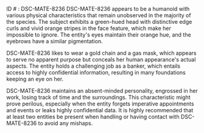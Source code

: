 ID # : DSC-MATE-8236
DSC-MATE-8236 appears to be a humanoid with various physical characteristics that remain unobserved in the majority of the species. The subject exhibits a green-hued head with distinctive edge curls and vivid orange stripes in the face feature, which make her impossible to ignore. The entity's eyes maintain their orange hue, and the eyebrows have a similar pigmentation.

DSC-MATE-8236 likes to wear a gold chain and a gas mask, which appears to serve no apparent purpose but conceals her human appearance's actual aspects. The entity holds a challenging job as a banker, which entails access to highly confidential information, resulting in many foundations keeping an eye on her.

DSC-MATE-8236 maintains an absent-minded personality, engrossed in her work, losing track of time and the surroundings. This characteristic might prove perilous, especially when the entity forgets imperative appointments and events or leaks highly confidential data. It is highly recommended that at least two entities be present when handling or having contact with DSC-MATE-8236 to avoid any mishaps.
